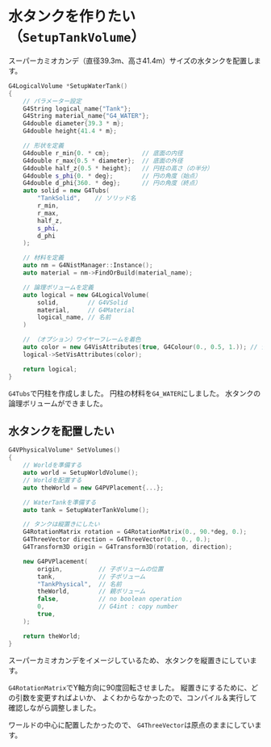 # 水タンクを作りたい（``SetupTankVolume``）

スーパーカミオカンデ（直径39.3m、高さ41.4m）サイズの水タンクを配置します。

```cpp
G4LogicalVolume *SetupWaterTank()
{
    // パラメーター設定
    G4String logical_name{"Tank"};
    G4String material_name{"G4_WATER"};
    G4double diameter{39.3 * m};
    G4double height{41.4 * m};

    // 形状を定義
    G4double r_min{0. * cm};         // 底面の内径
    G4double r_max{0.5 * diameter};  // 底面の外径
    G4double half_z{0.5 * height};   // 円柱の高さ（の半分）
    G4double s_phi{0. * deg};        // 円の角度（始点）
    G4double d_phi{360. * deg};      // 円の角度（終点）
    auto solid = new G4Tubs(
        "TankSolid",    // ソリッド名
        r_min,
        r_max,
        half_z,
        s_phi,
        d_phi
    );

    // 材料を定義
    auto nm = G4NistManager::Instance();
    auto material = nm->FindOrBuild(material_name);

    // 論理ボリュームを定義
    auto logical = new G4LogicalVolume(
        solid,        // G4VSolid
        material,     // G4Material
        logical_name, // 名前
    )

    // （オプション）ワイヤーフレームを着色
    auto color = new G4VisAttributes(true, G4Colour(0., 0.5, 1.)); // 青系
    logical->SetVisAttributes(color);

    return logical;
}
```

``G4Tubs``で円柱を作成しました。
円柱の材料を``G4_WATER``にしました。
水タンクの論理ボリュームができました。

## 水タンクを配置したい

```cpp
G4VPhysicalVolume* SetVolumes()
{
    // Worldを準備する
    auto world = SetupWorldVolume();
    // Worldを配置する
    auto theWorld = new G4PVPlacement{...};

    // WaterTankを準備する
    auto tank = SetupWaterTankVolume();

    // タンクは縦置きにしたい
    G4RotationMatrix rotation = G4RotationMatrix(0., 90.*deg, 0.);
    G4ThreeVector direction = G4ThreeVector(0., 0., 0.);
    G4Transform3D origin = G4Transform3D(rotation, direction);

    new G4PVPlacement(
        origin,          // 子ボリュームの位置
        tank,            // 子ボリューム
        "TankPhysical",  // 名前
        theWorld,        // 親ボリューム
        false,           // no boolean operation
        0,               // G4int : copy number
        true,
    );

    return theWorld;
}
```

スーパーカミオカンデをイメージしているため、
水タンクを縦置きにしています。

``G4RotationMatrix``でY軸方向に90度回転させました。
縦置きにするために、どの引数を変更すればよいか、
よくわからなかったので、コンパイル＆実行して確認しながら調整しました。

ワールドの中心に配置したかったので、
``G4ThreeVector``は原点のままにしています。
